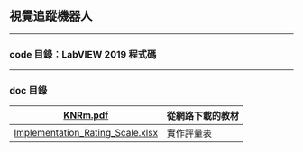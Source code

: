 ## 視覺追蹤機器人
---
### code 目錄︰LabVIEW 2019 程式碼
---
### doc 目錄
| [KNRm.pdf](https://www.remisys.com.tw/products/knrm-controller) | 從網路下載的教材 |
|-|-|
| [Implementation_Rating_Scale.xlsx](https://github.com/Ken0206/KNRm/blob/master/doc/Implementation_Rating_Scale.xlsx) | 實作評量表 |
